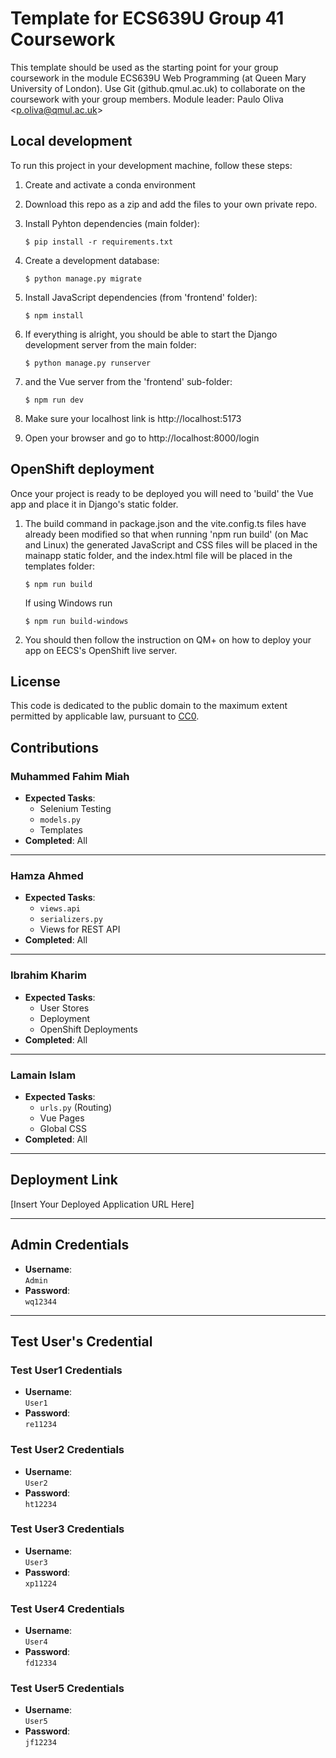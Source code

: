 # Template for ECS639U Group 41 Coursework

This template should be used as the starting point for your group coursework in the module ECS639U Web Programming (at Queen Mary University of London). Use Git (github.qmul.ac.uk) to collaborate on the coursework with your group members. Module leader: Paulo Oliva <[p.oliva@qmul.ac.uk](mailto:p.oliva@qmul.ac.uk)>

## Local development

To run this project in your development machine, follow these steps:

1. Create and activate a conda environment

2. Download this repo as a zip and add the files to your own private repo.

3. Install Pyhton dependencies (main folder):

    ```console
    $ pip install -r requirements.txt
    ```

4. Create a development database:

    ```console
    $ python manage.py migrate
    ```

5. Install JavaScript dependencies (from 'frontend' folder):

    ```console
    $ npm install
    ```

6. If everything is alright, you should be able to start the Django development server from the main folder:

    ```console
    $ python manage.py runserver
    ```

7. and the Vue server from the 'frontend' sub-folder:

    ```console
    $ npm run dev
    ```

8. Make sure your localhost link is http://localhost:5173

9. Open your browser and go to http://localhost:8000/login

## OpenShift deployment

Once your project is ready to be deployed you will need to 'build' the Vue app and place it in Django's static folder.

1. The build command in package.json and the vite.config.ts files have already been modified so that when running 'npm run build' (on Mac and Linux) the generated JavaScript and CSS files will be placed in the mainapp static folder, and the index.html file will be placed in the templates folder:

    ```console
    $ npm run build
    ```

    If using Windows run

    ```console
    $ npm run build-windows
    ```

2. You should then follow the instruction on QM+ on how to deploy your app on EECS's OpenShift live server.

## License

This code is dedicated to the public domain to the maximum extent permitted by applicable law, pursuant to [CC0](http://creativecommons.org/publicdomain/zero/1.0/).

## Contributions

### Muhammed Fahim Miah
- **Expected Tasks**:  
  - Selenium Testing  
  - `models.py`  
  - Templates  
- **Completed**: All  

---

### Hamza Ahmed
- **Expected Tasks**:  
  - `views.api`  
  - `serializers.py`  
  - Views for REST API  
- **Completed**: All  

---

### Ibrahim Kharim
- **Expected Tasks**:  
  - User Stores  
  - Deployment
  - OpenShift Deployments  
- **Completed**: All  

---

### Lamain Islam
- **Expected Tasks**:  
  - `urls.py` (Routing)  
  - Vue Pages  
  - Global CSS  
- **Completed**: All  

---

## Deployment Link
[Insert Your Deployed Application URL Here]

---

## Admin Credentials
- **Username**:  
  `Admin`  
- **Password**:  
  `wq12344`

---

## Test User's Credential

### Test User1 Credentials
- **Username**:  
  `User1`  
- **Password**:  
  `re11234`

### Test User2 Credentials
- **Username**:  
  `User2`  
- **Password**:  
  `ht12234`

### Test User3 Credentials
- **Username**:  
  `User3`  
- **Password**:  
  `xp11224`

### Test User4 Credentials
- **Username**:  
  `User4`  
- **Password**:  
  `fd12334`

### Test User5 Credentials
- **Username**:  
  `User5`  
- **Password**:  
  `jf12234`
